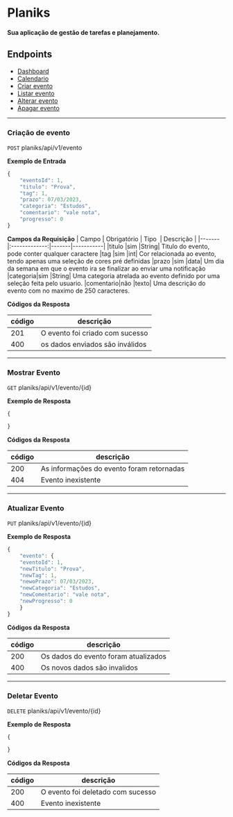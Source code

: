 # Planiks
#### Sua aplicação de gestão de tarefas e planejamento.


## Endpoints 
- [Dashboard](#)
- [Calendario](#)
- [Criar evento](#criação-de-evento)
- [Listar evento](#alterar-evento)
- [Alterar evento](#alterar-evento)
- [Apagar evento](#deletar-evento)

---

<!-- POST - CRIAR -->
### Criação de evento

`POST` planiks/api/v1/evento

**Exemplo de Entrada** 
```js
{
    "eventoId": 1,
    "titulo": "Prova",
    "tag": 1,
    "prazo": 07/03/2023,
    "categoria": "Estudos",
    "comentario": "vale nota",
    "progresso": 0
}
```

**Campos da Requisição**
| Campo | Obrigatório | Tipo  | Descrição |
|-------|:-------------:|-------|-----------|
|titulo |sim            |String| Titulo do evento, pode conter qualquer caractere
|tag    |sim            |int| Cor relacionada ao evento, tendo apenas uma seleção de cores pré definidas
|prazo  |sim            |data| Um dia da semana em que o evento ira se finalizar ao enviar uma notificação
|categoria|sim          |String| Uma categoria atrelada ao evento definido por uma seleção feita pelo usuario.
|comentario|não         |texto| Uma descrição do evento com no maximo de 250 caracteres.

**Códigos da Resposta**

|código|descrição
|-|-
201 | O evento foi criado com sucesso
400 | os dados enviados são inválidos

---

<!-- GET - LISTAR/MOSTRAR -->
### Mostrar Evento

`GET` planiks/api/v1/evento/{id}

**Exemplo de Resposta** 
```js
{

}
```

**Códigos da Resposta**

|código|descrição
|-|-
200 | As informações do evento foram retornadas
404 | Evento inexistente

---

<!-- PUT - ATUALIZAR -->
### Atualizar Evento

`PUT` planiks/api/v1/evento/{id}

**Exemplo de Resposta** 
```js
{
    "evento": {
    "eventoId": 1,
    "newTitulo": "Prova",
    "newTag": 1,
    "newoPrazo": 07/03/2023,
    "newCategoria": "Estudos",
    "newComentario": "vale nota",
    "newProgresso": 0
    }
}
```

**Códigos da Resposta**

|código|descrição
|-|-
200 | Os dados do evento foram atualizados
400 | Os novos dados são invalidos

---

<!-- DELETE - DELETAR -->
### Deletar Evento

`DELETE` planiks/api/v1/evento/{id}

**Exemplo de Resposta** 
```js
{

}
```

**Códigos da Resposta**

|código|descrição
|-|-
200 | O evento foi deletado com sucesso
400 | Evento inexistente
